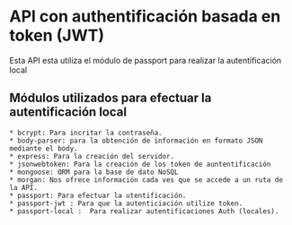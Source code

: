 # API con authentificación basada en token (JWT)

Esta API esta utiliza el módulo de passport para realizar la autentificación local 

## Módulos utilizados para efectuar la autentificación local

    * bcrypt: Para incritar la contraseña.
    * body-parser: para la obtención de información en formato JSON mediante el body. 
    * express: Para la creación del servidor.  
    * jsonwebtoken: Para la creación de los token de auntentificación
    * mongoose: ORM para la base de dato NoSQL
    * morgan: Nos ofrece información cada ves que se accede a un ruta de la API.
    * passport: Para efectuar la utentificación.
    * passport-jwt : Para que la autenticiación utilize token.
    * passport-local :  Para realizar autentificaciones Auth (locales).

  